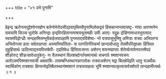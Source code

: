 +++
title = "०१ उभे पुनामि"

+++

हेइन्द्र ऋतेनत्वदुद्देश्येनयज्ञेन बलेनोभेरोदसीद्यावापृथिव्यौपुनामिलोकद्वयं हिंसकानान्तवायष्टृ- णांवा अपगमनेन पावयामि किञ्च भूलोके अनिन्द्राः इन्द्रविरहितानामाश्रयभूतामहीः उर्वीः अतए- वद्रुहः द्रोहिणामाधारभूतत्वात् स्वयमपिद्रोग्ध्रीः सन्दहामिसम्भूयैकहेलयादहामि पुनस्ताएवविशेष्य- न्ते यत्रयासुभूमिषु अमित्राः शत्रवः अभिव्लग्य अभितोगत्वा हताः सर्वतःप्राप्ताः अस्माभिर्घातिता- वा व्लगतिर्गतिकर्मा छान्दसोधातुः तेसर्वेपरितृह्ळाः हिंसिताः तृहूहिंसार्थः ऊदित्त्वाद्यस्यविभाषेती- ट्प्रतिषेधः हिंसिताःसन्तः अशेरन् शयनम्प्राप्ताः शेतेर्व्यत्ययेनपरस्मैपदं शीङोरुट् शीङःसार्वधातुकेगु- णः वैलस्थानं विलशब्दोगर्तसमानार्थः सचगर्तः श्मशानवचनः अतोऽयमपिश्मशानवाची अथवाबि- लसम्बन्धिस्थानन्नागलोकः तत्रवाअशेरन् यद्वा बिलक्षेपेइति धातुः घञर्थेकः स्वार्थिकोण् तत्रशवाः क्षिप्यन्तेइतिबैलस्थानंश्मशानं तत्रत्वयाहताः भूमिं श्मशानवत्कृत्वासर्वत्रशेरते तान्दहामीत्यर्थः ॥ १ ॥